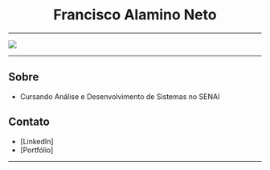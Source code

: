 <h1 align="center">Francisco Alamino Neto</h1>

<p align="center">
  
</p>

---

![](./profile-3d-contrib/profile-night-green.svg)

---

## Sobre

- Cursando Análise e Desenvolvimento de Sistemas no SENAI

## Contato

- [LinkedIn]
- [Portfólio]


---


